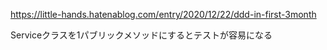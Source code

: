 
https://little-hands.hatenablog.com/entry/2020/12/22/ddd-in-first-3month


Serviceクラスを1パブリックメソッドにするとテストが容易になる








